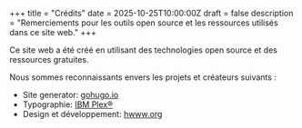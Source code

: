 +++
title = "Crédits"
date = 2025-10-25T10:00:00Z
draft = false
description = "Remerciements pour les outils open source et les ressources utilisés dans ce site web."
+++

Ce site web a été créé en utilisant des technologies open source et des ressources gratuites. 

Nous sommes reconnaissants envers les projets et créateurs suivants :

- Site generator: [gohugo.io](https://gohugo.io)
- Typographie: [IBM Plex®](https://www.ibm.com/plex/)
- Design et développement: [hwww.org](https://hwww.org)
